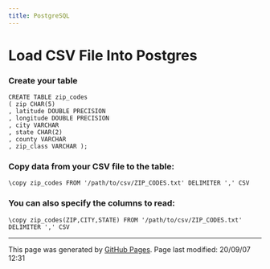 ```yaml
---
title: PostgreSQL
---
```

# Load CSV File Into Postgres

### Create your table

```
CREATE TABLE zip_codes 
( zip CHAR(5)
, latitude DOUBLE PRECISION
, longitude DOUBLE PRECISION
, city VARCHAR
, state CHAR(2)
, county VARCHAR
, zip_class VARCHAR );
```

### Copy data from your CSV file to the table:

```
\copy zip_codes FROM '/path/to/csv/ZIP_CODES.txt' DELIMITER ',' CSV
```

### You can also specify the columns to read:

```
\copy zip_codes(ZIP,CITY,STATE) FROM '/path/to/csv/ZIP_CODES.txt' DELIMITER ',' CSV
```
<hr>
<p class="pagedate">This page was generated by <a href=".">GitHub Pages</a>.  Page last modified: 20/09/07 12:31</p>
